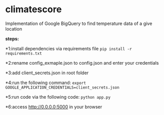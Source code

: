 # climatescore
Implementation of Google BigQuery to find temperature data of a give location

**steps:**

*1:install dependencies via requirements file
	`pip install -r requirements.txt`

*2:rename config_exmaple.json to config.json and enter your credentials

*3:add client_secrets.json in root folder

*4:run the following command:
	`export GOOGLE_APPLICATION_CREDENTIALS=client_secrets.json`

*5:run code via the following code:
	`python app.py`

*6:access http://0.0.0.0:5000 in your browser
